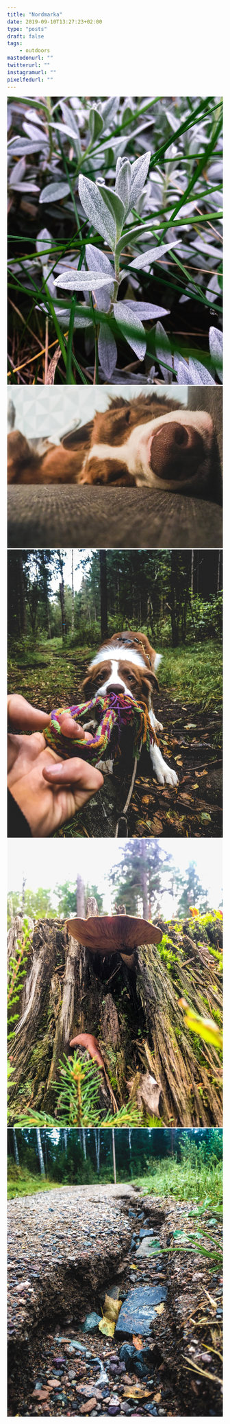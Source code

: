 ```yaml
---
title: "Nordmarka"
date: 2019-09-10T13:27:23+02:00
type: "posts"
draft: false
tags:
    - outdoors
mastodonurl: ""
twitterurl: ""
instagramurl: ""
pixelfedurl: ""
---
```


![](/posts/20190910-nordmarka/1.jpg)
![](/posts/20190910-nordmarka/2.jpg)
![](/posts/20190910-nordmarka/3.jpg)
![](/posts/20190910-nordmarka/4.jpg)
![](/posts/20190910-nordmarka/5.jpg)

